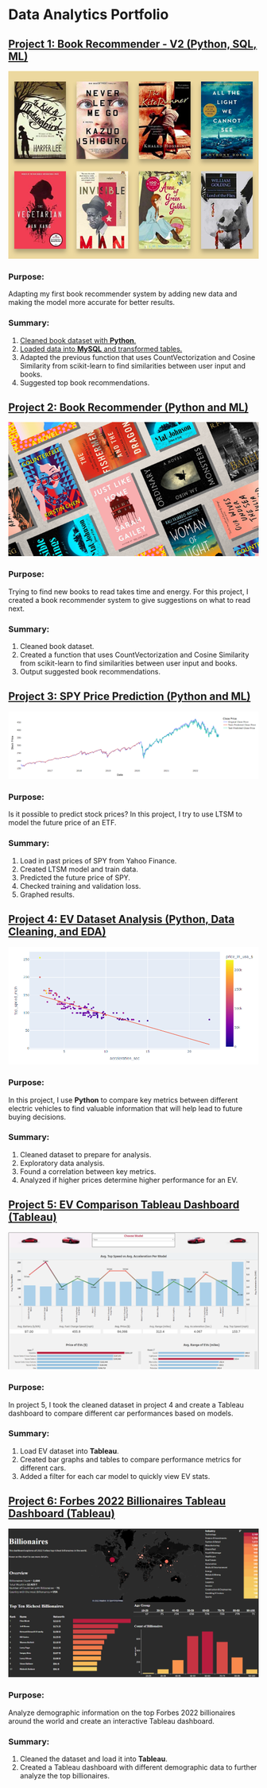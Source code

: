 # Data Analytics Portfolio
## [Project 1: Book Recommender - V2 (Python, SQL, ML)](https://github.com/leon-arie/portfolio/blob/main/python/Book%20Recommender%20System.ipynb)

[![name](images/bookv2.png)](https://github.com/leon-arie/portfolio/blob/main/python/Book%20Recommender%20System.ipynb)

### Purpose: 
Adapting my first book recommender system by adding new data and making the model more accurate for better results.
### Summary:
1. [Cleaned book dataset with **Python**.](https://github.com/leon-arie/portfolio/blob/main/python/Data%20Cleaning%20on%20Amazon%20Book%20Review%20and%20Book%20Data.ipynb)
2. [Loaded data into **MySQL** and transformed tables.](https://github.com/leon-arie/portfolio/blob/main/sql/Book%20Recommender%20SQL%20Script.sql)
3. Adapted the previous function that uses CountVectorization and Cosine Similarity from scikit-learn to find similarities between user input and books.
4. Suggested top book recommendations.
## [Project 2: Book Recommender (Python and ML)](https://github.com/leon-arie/portfolio/blob/main/python/Book%20Recommender.ipynb)

[![name](images/bookimage.png)](https://github.com/leon-arie/portfolio/blob/main/python/Book%20Recommender.ipynb)

### Purpose: 
Trying to find new books to read takes time and energy. For this project, I created a book recommender system to give suggestions on what to read next.
### Summary:
1. Cleaned book dataset.
2. Created a function that uses CountVectorization and Cosine Similarity from scikit-learn to find similarities between user input and books.
3. Output suggested book recommendations.

## [Project 3: SPY Price Prediction (Python and ML)](https://colab.research.google.com/drive/1Gmp1BhKa1sykX7BmyAPSkm95zFsrmTYY?usp=sharing)

[![name](images/SPYpriceaction.png)](https://colab.research.google.com/drive/1Gmp1BhKa1sykX7BmyAPSkm95zFsrmTYY?usp=sharing)

### Purpose: 
Is it possible to predict stock prices? In this project, I try to use LTSM to model the future price of an ETF.
### Summary:
1. Load in past prices of SPY from Yahoo Finance.
2. Created LTSM model and train data.
3. Predicted the future price of SPY.
4. Checked training and validation loss.
5. Graphed results. 

## [Project 4: EV Dataset Analysis (Python, Data Cleaning, and EDA)](https://github.com/leon-arie/portfolio/blob/main/python/EV%20Analysis.ipynb)

[![name](images/data-analysis.png)](https://github.com/leon-arie/portfolio/blob/main/python/EV%20Analysis.ipynb)

### Purpose: 
In this project, I use **Python** to compare key metrics between different electric vehicles to find valuable information that will help lead to future buying decisions.
### Summary:
1. Cleaned dataset to prepare for analysis.
2. Exploratory data analysis.
3. Found a correlation between key metrics.
4. Analyzed if higher prices determine higher performance for an EV.

## [Project 5: EV Comparison Tableau Dashboard (Tableau)](https://public.tableau.com/app/profile/leon.arie/viz/EVDashboard_16550801177210/CarDashboard) 

[![name](images/ev-tableau.png)](https://public.tableau.com/app/profile/leon.arie/viz/EVDashboard_16550801177210/CarDashboard)

### Purpose: 
In project 5, I took the cleaned dataset in project 4 and create a Tableau dashboard to compare different car performances based on models.  

### Summary:
1. Load EV dataset into **Tableau**.
2. Created bar graphs and tables to compare performance metrics for different cars.
4. Added a filter for each car model to quickly view EV stats.

## [Project 6: Forbes 2022 Billionaires Tableau Dashboard (Tableau)](https://public.tableau.com/app/profile/leon.arie/viz/Billionaires_16552642324310/Dashboard1) 

[![name](images/billionare-tableau.png)](https://public.tableau.com/app/profile/leon.arie/viz/Billionaires_16552642324310/Dashboard1)
### Purpose:
Analyze demographic information on the top Forbes 2022 billionaires around the world and create an interactive Tableau dashboard.

### Summary:
1. Cleaned the dataset and load it into **Tableau**.
3. Created a Tableau dashboard with different demographic data to further analyze the top billionaires.
